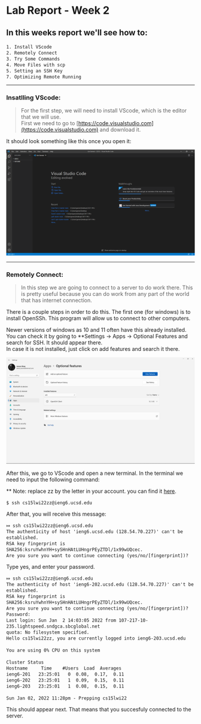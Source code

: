 # **Lab Report - Week 2**

## In this weeks report we'll see how to:

```
1. Install VScode
2. Remotely Connect
3. Try Some Commands
4. Move Files with scp
5. Setting an SSH Key
7. Optimizing Remote Running
``` 
---
### Insatlling VScode:
>For the first step, we will need to install VScode, which is the editor that we will use.  
First we need to go to [https://code.visualstudio.com](https://code.visualstudio.com) and download it.

It should look something like this once you open it:

![Image](Get_Started.png)

 ---

 ### Remotely Connect:  
  
>In this step we are going to connect to a server to do 
work there. This is pretty useful because you can do work from any part of the world that has internet connection.  

There is a couple steps in order to do this. The first one (for windows) is to install OpenSSh. This program will allow us to connect to other computers.

 Newer versions of windows as 10 and 11 often have this already installed. You can check it by going to **Settings → Apps → Optional Features and search for SSH. It should appear there.  
In case it is not installed, just click on add features and search it there.

![Image](ssh.png)

After this, we go to VScode and open a new terminal. In the terminal we need to input the following command:

** Note: replace zz by the letter in your account. you can find it [here](https://sdacs.ucsd.edu/~icc/index.php).

    $ ssh cs15lwi22zz@ieng6.ucsd.edu

After that, you will receive this message:

    ⤇ ssh cs15lwi22zz@ieng6.ucsd.edu
    The authenticity of host 'ieng6.ucsd.edu (128.54.70.227)' can't be established.
    RSA key fingerprint is SHA256:ksruYwhnYH+sySHnHAtLUHngrPEyZTDl/1x99wUQcec.
    Are you sure you want to continue connecting (yes/no/[fingerprint])? 
Type yes, and enter your password. 

```
⤇ ssh cs15lwi22zz@ieng6.ucsd.edu
The authenticity of host 'ieng6-202.ucsd.edu (128.54.70.227)' can't be established.
RSA key fingerprint is SHA256:ksruYwhnYH+sySHnHAtLUHngrPEyZTDl/1x99wUQcec.
Are you sure you want to continue connecting (yes/no/[fingerprint])? 
Password: 
Last login: Sun Jan  2 14:03:05 2022 from 107-217-10-235.lightspeed.sndgca.sbcglobal.net
quota: No filesystem specified.
Hello cs15lwi22zz, you are currently logged into ieng6-203.ucsd.edu

You are using 0% CPU on this system

Cluster Status 
Hostname     Time    #Users  Load  Averages  
ieng6-201   23:25:01   0  0.08,  0.17,  0.11
ieng6-202   23:25:01   1  0.09,  0.15,  0.11
ieng6-203   23:25:01   1  0.08,  0.15,  0.11

Sun Jan 02, 2022 11:28pm - Prepping cs15lwi22
```
This should appear next. That means that you succesfuly connected to the server.
